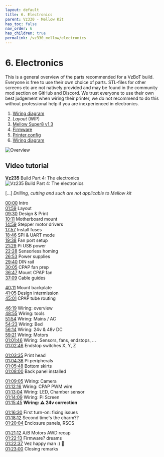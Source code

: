 ```yaml
---
layout: default
title: 6. Electronics
parent: Vz330 - Mellow Kit
has_toc: false
nav_order: 6
has_children: true
permalink: /vz330_mellow/electronics
---
```


# 6. Electronics

This is a general overview of the parts recommended for a VzBoT build. Everyone is free to use their own choice of parts. STL-files for other screens etc are not natively provided and may be found in the community mod section on GitHub and Discord.
We trust everyone to use their own best judgement when wiring their printer, we do not recommend to do this without professional help if you are inexperienced in electronics.

1. [Wiring diagram](/vz330_mellow/electronics/diagram)
2. *Layout* (WIP)
3. [Mellow Super8 v1.3](/vz330_mellow/electronics/super_mellow)
4. [Firmware](/vz330_mellow/electronics/Firmware)
5. [Printer config](/vz330_mellow/electronics/Printer_Config)
6. [Wiring diagram](/vz330_mellow/electronics/diagram)

![Overview](../../assets/images/manual/vz330_mellow/electronics/overview.png)

## Video tutorial

**Vz235** Build Part 4: The electronics  
![Vz235 Build Part 4: The electronics](https://www.youtube.com/watch?v=bEGVnYrXJG4&t)

\[...\] *Drilling, cutting and such are not applicable to Mellow kit*

[00:00](https://www.youtube.com/watch?v=bEGVnYrXJG4&t=0s) Intro  
[01:59](https://www.youtube.com/watch?v=bEGVnYrXJG4&t=119s) Layout  
[09:30](https://www.youtube.com/watch?v=bEGVnYrXJG4&t=570s) Design & Print  
[10:11](https://www.youtube.com/watch?v=bEGVnYrXJG4&t=611s) Motherboard mount  
[14:59](https://www.youtube.com/watch?v=bEGVnYrXJG4&t=899s) Stepper motor drivers  
[17:57](https://www.youtube.com/watch?v=bEGVnYrXJG4&t=1077s) Install fuses  
[18:46](https://www.youtube.com/watch?v=bEGVnYrXJG4&t=1126s) SPI & UART mode  
[19:38](https://www.youtube.com/watch?v=bEGVnYrXJG4&t=1178s) Fan port setup  
[21:29](https://www.youtube.com/watch?v=bEGVnYrXJG4&t=1289s) Pi USB power  
[22:28](https://www.youtube.com/watch?v=bEGVnYrXJG4&t=1348s) Sensorless homing  
[26:53](https://www.youtube.com/watch?v=bEGVnYrXJG4&t=1613s) Power supplies  
[29:40](https://www.youtube.com/watch?v=bEGVnYrXJG4&t=1780s) DIN rail  
[30:05](https://www.youtube.com/watch?v=bEGVnYrXJG4&t=1780s) CPAP fan prep  
[36:47](https://www.youtube.com/watch?v=bEGVnYrXJG4&t=2207s) Mount CPAP fan  
[37:09](https://www.youtube.com/watch?v=bEGVnYrXJG4&t=2229s) Cable guides  
<!-- [39:02] Overview of back panel layout -- worth a screenshot -->
[40:11](https://www.youtube.com/watch?v=bEGVnYrXJG4&t=2411s) Mount backplate  
[41:05](https://www.youtube.com/watch?v=bEGVnYrXJG4&t=2465s) Design intermission  
[45:01](https://www.youtube.com/watch?v=bEGVnYrXJG4&t=2701s) CPAP tube routing

[46:19](https://www.youtube.com/watch?v=bEGVnYrXJG4&t=2779s) Wiring: overview  
[48:55](https://www.youtube.com/watch?v=bEGVnYrXJG4&t=2779s) Wiring: tools  
[51:54](https://www.youtube.com/watch?v=bEGVnYrXJG4&t=3114s) Wiring: Mains / AC  
[54:23](https://www.youtube.com/watch?v=bEGVnYrXJG4&t=3263s) Wiring: Bed  
[56:14](https://www.youtube.com/watch?v=bEGVnYrXJG4&t=3374s) Wiring: 24v & 48v DC  
[59:21](https://www.youtube.com/watch?v=bEGVnYrXJG4&t=3561s) Wiring: Motors  
[01:01:46](https://www.youtube.com/watch?v=bEGVnYrXJG4&t=3706s) Wiring: Sensors, fans, endstops, ...  
[01:02:46](https://www.youtube.com/watch?v=bEGVnYrXJG4&t=3766s) Endstop switches X, Y, Z

[01:03:35](https://www.youtube.com/watch?v=bEGVnYrXJG4&t=3815s) Print head  
[01:04:36](https://www.youtube.com/watch?v=bEGVnYrXJG4&t=3876s) Pi peripherals  
[01:05:48](https://www.youtube.com/watch?v=bEGVnYrXJG4&t=3948s) Bottom skirts  
[01:08:00](https://www.youtube.com/watch?v=bEGVnYrXJG4&t=4080s) Back panel installed

[01:09:05](https://www.youtube.com/watch?v=bEGVnYrXJG4&t=4145s) Wiring: Camera  
[01:12:16](https://www.youtube.com/watch?v=bEGVnYrXJG4&t=4336s) Wiring: CPAP PWM wire  
[01:13:04](https://www.youtube.com/watch?v=bEGVnYrXJG4&t=4384s) Wiring: LED, Chamber sensor  
[01:14:09](https://www.youtube.com/watch?v=bEGVnYrXJG4&t=4449s) Wiring: Pi Screen  
[01:15:45](https://www.youtube.com/watch?v=bEGVnYrXJG4&t=4545s) **Wiring: ⚠️ 24v correction**

[01:16:30](https://www.youtube.com/watch?v=bEGVnYrXJG4&t=4590s) First turn-on: fixing issues  
[01:18:12](https://www.youtube.com/watch?v=bEGVnYrXJG4&t=4692s) Second time's the charm??  
[01:20:04](https://www.youtube.com/watch?v=bEGVnYrXJG4&t=4804s) Enclosure panels, RSCS

[01:21:12](https://www.youtube.com/watch?v=bEGVnYrXJG4&t=4872s) A/B Motors AWD recap  
[01:22:13](https://www.youtube.com/watch?v=bEGVnYrXJG4&t=4933s) Firmware? dreams  
[01:22:37](https://www.youtube.com/watch?v=bEGVnYrXJG4&t=4957s) Vez happy man :) 🍻  
[01:23:00](https://www.youtube.com/watch?v=bEGVnYrXJG4&t=4980s) Closing remarks  
